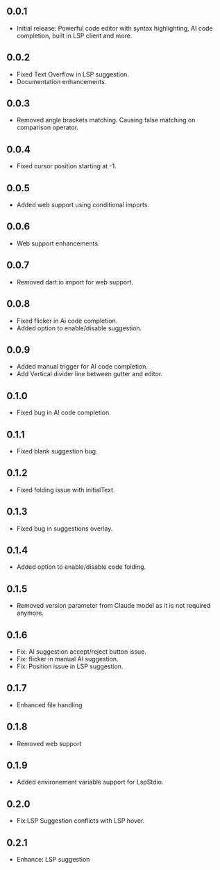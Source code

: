 ## 0.0.1

* Initial release: Powerful code editor with syntax highlighting, AI code completion, built in LSP client and more.


## 0.0.2

* Fixed Text Overflow in LSP suggestion.
* Documentation enhancements.

## 0.0.3

* Removed angle brackets matching. Causing false matching on comparison operator.

## 0.0.4

* Fixed cursor position starting at -1.

## 0.0.5

* Added web support using conditional imports.

## 0.0.6

* Web support enhancements.

## 0.0.7

* Removed dart:io import for web support.

## 0.0.8

* Fixed flicker in Ai code completion.
* Added option to enable/disable suggestion.

## 0.0.9

* Added manual trigger for AI code completion.
* Add Vertical divider line between gutter and editor.

## 0.1.0

* Fixed bug in AI code completion.

## 0.1.1

* Fixed blank suggestion bug.

## 0.1.2

* Fixed folding issue with initialText.

## 0.1.3

* Fixed bug in suggestions overlay.

## 0.1.4

* Added option to enable/disable code folding.

## 0.1.5

* Removed version parameter from Claude model as it is not required anymore.

## 0.1.6

* Fix: AI suggestion accept/reject button issue.
* Fix: flicker in manual AI suggestion.
* Fix: Position issue in LSP suggestion.

## 0.1.7

* Enhanced file handling

## 0.1.8

* Removed web support

## 0.1.9

* Added environement variable support for LspStdio.

## 0.2.0

* Fix:LSP Suggestion conflicts with LSP hover.

## 0.2.1

*  Enhance: LSP suggestion